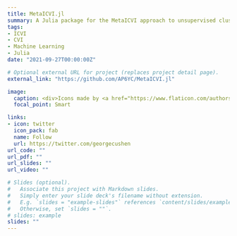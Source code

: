 ```yaml
---
title: MetaICVI.jl
summary: A Julia package for the MetaICVI approach to unsupervised cluster validation.
tags:
- ICVI
- CVI
- Machine Learning
- Julia
date: "2021-09-27T00:00:00Z"

# Optional external URL for project (replaces project detail page).
external_link: "https://github.com/AP6YC/MetaICVI.jl"

image:
  caption: <div>Icons made by <a href="https://www.flaticon.com/authors/flat-icons" title="Flat Icons">Flat Icons</a> from <a href="https://www.flaticon.com/" title="Flaticon">www.flaticon.com</a></div>
  focal_point: Smart

links:
- icon: twitter
  icon_pack: fab
  name: Follow
  url: https://twitter.com/georgecushen
url_code: ""
url_pdf: ""
url_slides: ""
url_video: ""

# Slides (optional).
#   Associate this project with Markdown slides.
#   Simply enter your slide deck's filename without extension.
#   E.g. `slides = "example-slides"` references `content/slides/example-slides.md`.
#   Otherwise, set `slides = ""`.
# slides: example
slides: ""
---
```

